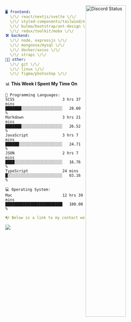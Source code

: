 
<a href="https://discord.com/users/279302975371870218" target="_blank">
    <img width="50%" align="right" alt="Discord Status" src="https://lanyard.cnrad.dev/api/279302975371870218?bg=161B22&borderRadius=5px%205px%200%200&hideTimestamp=true&idleMessage=Just%20chillin%27%20at%20the%20moment&animated=true">
</a>

```yaml
🖥️ frontend: 
  \/\/ react/nextjs/svelte \/\/
  \/\/ styled-components/tailwind/mui/
  \/\/ bulma/bootstrap/ant-design \/\/
  \/\/ redux/toolkit/mobx \/\/
🛠 backend: 
  \/\/ node, expressjs \/\/
  \/\/ mongoose/mysql \/\/
  \/\/ docker/axios \/\/
  \/\/ strapi \/\/
👨‍💻 other: 
  \/\/ git \/\/ 
  \/\/ linux \/\/
  \/\/ figma/photoshop \/\/
```
<!--START_SECTION:waka-->
📊 **This Week I Spent My Time On** 

```text
💬 Programming Languages: 
SCSS                     3 hrs 37 mins       ███████░░░░░░░░░░░░░░░░░░   28.60 % 
Markdown                 3 hrs 21 mins       ███████░░░░░░░░░░░░░░░░░░   26.52 % 
JavaScript               3 hrs 7 mins        ██████░░░░░░░░░░░░░░░░░░░   24.71 % 
JSON                     2 hrs 7 mins        ████░░░░░░░░░░░░░░░░░░░░░   16.76 % 
TypeScript               24 mins             █░░░░░░░░░░░░░░░░░░░░░░░░   03.16 % 

💻 Operating System: 
Mac                      12 hrs 39 mins      █████████████████████████   100.00 % 
```


<!--END_SECTION:waka-->
```yaml
📭 Below is a link to my contact website 
```
<a href="https://mxns.xyz" target="_black"> <img src="https://img.shields.io/badge/website-161B22?style=for-the-badge&logo=About.me&logoColor=white"></img> <a/>

